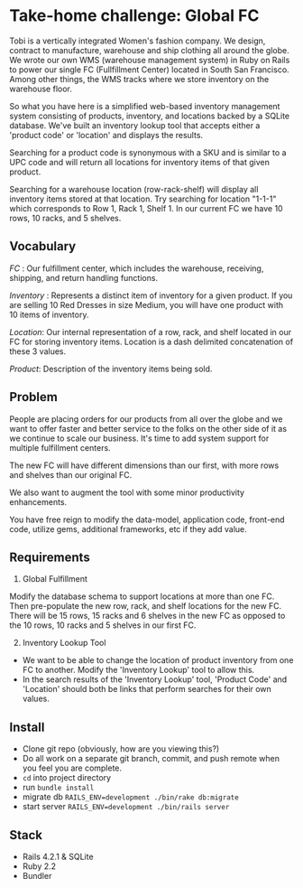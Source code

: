 # Take-home challenge: Global FC

Tobi is a vertically integrated Women's fashion company. We design, contract to manufacture, warehouse and ship clothing all around the globe. We wrote our own WMS (warehouse management system) in Ruby on Rails to power our single FC (Fullfillment Center) located in South San Francisco. Among other things, the WMS tracks where we store inventory on the warehouse floor.

So what you have here is a simplified web-based inventory management system consisting of products, inventory, and locations backed by a SQLite database. We've built an inventory lookup tool that accepts either a 'product code' or 'location' and displays the results.

Searching for a product code is synonymous with a SKU and is similar to a UPC code and will return all locations for inventory items of that given product.

Searching for a warehouse location (row-rack-shelf) will display all inventory items stored at that location. Try searching for location "1-1-1"  which corresponds to Row 1, Rack 1, Shelf 1. In our current FC we have 10 rows, 10 racks, and 5 shelves.

## Vocabulary
_FC_ : Our fulfillment center, which includes the warehouse, receiving, shipping, and return handling functions.

_Inventory_ : Represents a distinct item of inventory for a given product. If you are selling 10 Red Dresses in size Medium, you will have one product with 10 items of inventory.

_Location_: Our internal representation of a row, rack, and shelf located in our FC for storing inventory items. Location is a dash delimited concatenation of these 3 values.

_Product_: Description of the inventory items being sold.

## Problem

People are placing orders for our products from all over the globe and we want to offer faster and better service to the folks on the other side of it as we continue to scale our business. It's time to add system support for multiple fulfillment centers.

The new FC will have different dimensions than our first, with more rows and shelves than our original FC.

We also want to augment the tool with some minor productivity enhancements.

You have free reign to modify the data-model, application code, front-end code, utilize gems, additional frameworks, etc if they add value.

## Requirements

1. Global Fulfillment

 Modify the database schema to support locations at more than one FC. Then pre-populate the new row, rack, and shelf locations for the new FC. There will be 15 rows, 15 racks and 6 shelves in the new FC as opposed to the 10 rows, 10 racks and 5 shelves in our first FC.

2. Inventory Lookup Tool

  * We want to be able to change the location of product inventory from one FC to another. Modify the 'Inventory Lookup' tool to allow this.
  * In the search results of the 'Inventory Lookup' tool, 'Product Code' and 'Location' should both be links that perform searches for their own values.


## Install

- Clone git repo (obviously, how are you viewing this?)
- Do all work on a separate git branch, commit, and push remote when you feel you are complete.
- ```cd``` into project directory
- run ```bundle install```
- migrate db ```RAILS_ENV=development ./bin/rake db:migrate```
- start server ```RAILS_ENV=development ./bin/rails server```

## Stack
- Rails 4.2.1 & SQLite
- Ruby 2.2
- Bundler
